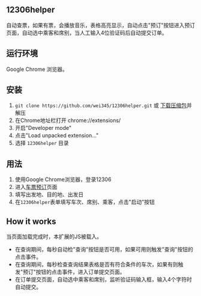 ## 12306helper

自动查票，如果有票，会播放音乐，表格高亮显示，自动点击"预订"按钮进入预订页面，自动选中乘客和席别，当人工输入4位验证码后自动提交订单。

## 运行环境

Google Chrome 浏览器。

## 安装

1. `git clone https://github.com/wei345/12306helper.git` 或 [下载压缩包](https://github.com/wei345/12306helper/archive/master.zip)并解压
2. 在Chrome地址栏打开 chrome://extensions/
3. 开启"Developer mode"
4. 点击"Load unpacked extension..."
5. 选择 `12306helper` 目录

## 用法

1. 使用Google Chrome浏览器，登录12306
2. 进入[车票预订](https://kyfw.12306.cn/otn/leftTicket/init)页面
3. 填写出发地、目的地、出发日
4. 在`12306helper`表单填写车次、席别、乘客，点击"启动"按钮

## How it works

当页面加载完成时，本扩展的JS被载入。

* 在查询期间，每秒自动检"查询"按钮是否可用，如果可用则触发"查询"按钮的点击事件。
* 在查询期间，每秒检查查询结果表格是否有符合条件的车次，如果有则触发"预订"按钮的点击事件，进入订单提交页面。
* 在订单提交页面，自动选中乘客和席别，监听验证码输入框，输入4个字符时自动提交。
